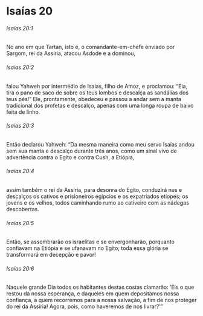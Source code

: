 # Isaías 20

###### Isaías 20:1

No ano em que Tartan, isto é, o comandante-em-chefe enviado por Sargom, rei da Assíria, atacou Asdode e a dominou,

###### Isaías 20:2

falou Yahweh por intermédio de Isaías, filho de Amoz, e proclamou: “Eia, tira o pano de saco de sobre os teus lombos e descalça as sandálias dos teus pés!” Ele, prontamente, obedeceu e passou a andar sem a manta tradicional dos profetas e descalço, apenas com uma longa roupa de baixo feita de linho.

###### Isaías 20:3

Então declarou Yahweh: “Da mesma maneira como meu servo Isaías andou sem sua manta e descalço durante três anos, como um sinal vivo de advertência contra o Egito e contra Cush, a Etiópia,

###### Isaías 20:4

assim também o rei da Assíria, para desonra do Egito, conduzirá nus e descalços os cativos e prisioneiros egípcios e os expatriados etíopes; os jovens e os velhos, todos caminhando rumo ao cativeiro com as nádegas descobertas.

###### Isaías 20:5

Então, se assombrarão os israelitas e se envergonharão, porquanto confiavam na Etiópia e se ufanavam no Egito; toda essa glória se transformará em decepção e pavor!

###### Isaías 20:6

Naquele grande Dia todos os habitantes destas costas clamarão: ‘Eis o que restou da nossa esperança, e daqueles em quem depositamos nossa confiança, a quem recorremos para a nossa salvação, a fim de nos proteger do rei da Assíria! Agora, pois, como haveremos de nos livrar?’”

